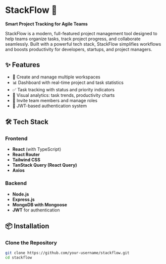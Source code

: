 # StackFlow 🚀

**Smart Project Tracking for Agile Teams**

StackFlow is a modern, full-featured project management tool designed to help teams organize tasks, track project progress, and collaborate seamlessly. Built with a powerful tech stack, StackFlow simplifies workflows and boosts productivity for developers, startups, and project managers.

## ✨ Features

- 📂 Create and manage multiple workspaces
- 📊 Dashboard with real-time project and task statistics
- ✅ Task tracking with status and priority indicators
- 🧠 Visual analytics: task trends, productivity charts
- 👥 Invite team members and manage roles
- 🔐 JWT-based authentication system


## 🛠 Tech Stack

### Frontend
- **React** (with TypeScript)
- **React Router**
- **Tailwind CSS**
- **TanStack Query (React Query)**
- **Axios**

### Backend
- **Node.js**
- **Express.js**
- **MongoDB with Mongoose**
- **JWT** for authentication

## 📦 Installation

### Clone the Repository

```bash
git clone https://github.com/your-username/stackflow.git
cd stackflow
